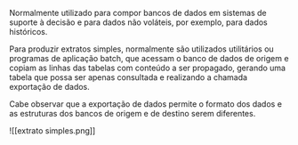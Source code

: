 Normalmente utilizado para compor bancos de dados em sistemas de suporte à decisão e para dados não voláteis, por exemplo, para dados históricos.

Para produzir extratos simples, normalmente são utilizados utilitários ou programas de aplicação batch, que acessam o banco de dados de origem e copiam as linhas das tabelas com conteúdo a ser propagado, gerando uma tabela que possa ser apenas consultada e realizando a chamada exportação de dados.

Cabe observar que a exportação de dados permite o formato dos dados e as estruturas dos bancos de origem e de destino serem diferentes.

![[extrato simples.png]]
